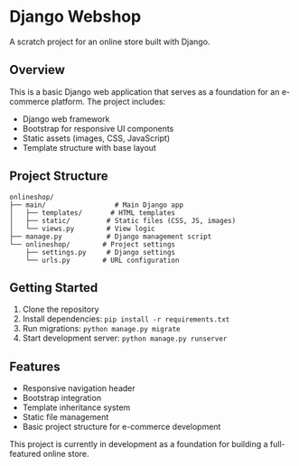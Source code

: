 # Django Webshop

A scratch project for an online store built with Django.

## Overview

This is a basic Django web application that serves as a foundation for an e-commerce platform. The project includes:

- Django web framework
- Bootstrap for responsive UI components
- Static assets (images, CSS, JavaScript)
- Template structure with base layout

## Project Structure

```
onlineshop/
├── main/                 # Main Django app
│   ├── templates/       # HTML templates
│   ├── static/         # Static files (CSS, JS, images)
│   └── views.py        # View logic
├── manage.py           # Django management script
└── onlineshop/        # Project settings
    ├── settings.py     # Django settings
    └── urls.py        # URL configuration
```

## Getting Started

1. Clone the repository
2. Install dependencies: `pip install -r requirements.txt`
3. Run migrations: `python manage.py migrate`
4. Start development server: `python manage.py runserver`

## Features

- Responsive navigation header
- Bootstrap integration
- Template inheritance system
- Static file management
- Basic project structure for e-commerce development

This project is currently in development as a foundation for building a full-featured online store. 